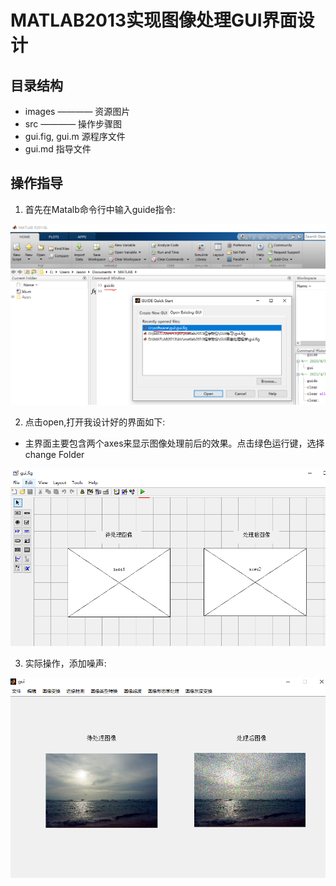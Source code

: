 # MATLAB2013实现图像处理GUI界面设计

## 目录结构

* images ———— 资源图片
* src ———— 操作步骤图
* gui.fig, gui.m 源程序文件
* gui.md 指导文件

## 操作指导

1. 首先在Matalb命令行中输入guide指令:

![guide](./src/guide.png)

2. 点击open,打开我设计好的界面如下:

* 主界面主要包含两个axes来显示图像处理前后的效果。点击绿色运行键，选择change Folder

![open](./src/open.png)

3. 实际操作，添加噪声:

![添加噪声](./src/添加噪声.png)